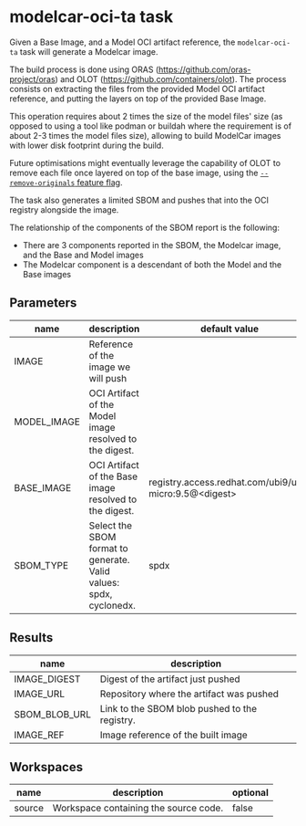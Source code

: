 # modelcar-oci-ta task

Given a Base Image, and a Model OCI artifact reference, the `modelcar-oci-ta` task will generate a 
Modelcar image.

The build process is done using ORAS (https://github.com/oras-project/oras) and OLOT 
(https://github.com/containers/olot). The process consists on extracting the files from the provided
Model OCI artifact reference, and putting the layers on top of the provided Base Image.

This operation requires about 2 times the size of the model files' size (as opposed to using a tool
like podman or buildah where the requirement is of about 2-3 times the model files size), allowing
to build ModelCar images with lower disk footprint during the build.

Future optimisations might eventually leverage the capability of OLOT to remove each file once
layered on top of the base image, using the [`--remove-originals` feature flag](https://github.com/containers/olot/pull/17). 

The task also generates a limited SBOM and pushes that into the OCI registry alongside the image.

The relationship of the components of the SBOM report is the following:

- There are 3 components reported in the SBOM, the Modelcar image, and the Base and Model images
- The Modelcar component is a descendant of both the Model and the Base images

## Parameters
|name|description|default value|required|
|---|---|---|--|
|IMAGE|Reference of the image we will push||true|
|MODEL_IMAGE|OCI Artifact of the Model image resolved to the digest. ||true|
|BASE_IMAGE|OCI Artifact of the Base image resolved to the digest. |registry.access.redhat.com/ubi9/ubi-micro:9.5@\<digest\>|false|
|SBOM_TYPE|Select the SBOM format to generate. Valid values: spdx, cyclonedx.|spdx|false|

## Results
|name|description|
|---|---|
|IMAGE_DIGEST|Digest of the artifact just pushed|
|IMAGE_URL|Repository where the artifact was pushed|
|SBOM_BLOB_URL|Link to the SBOM blob pushed to the registry.|
|IMAGE_REF|Image reference of the built image|

## Workspaces
|name|description|optional|
|---|---|---|
|source|Workspace containing the source code.|false|
